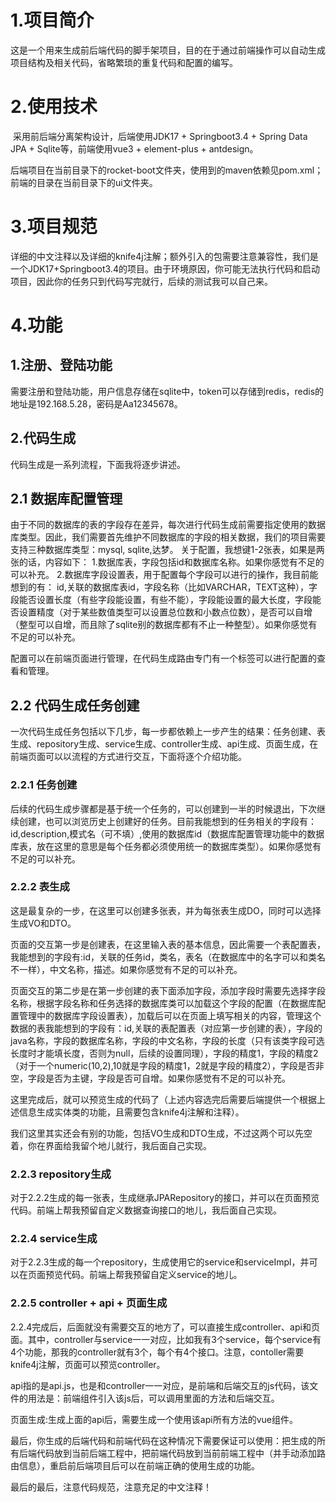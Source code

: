 # 1.项目简介

这是一个用来生成前后端代码的脚手架项目，目的在于通过前端操作可以自动生成项目结构及相关代码，省略繁琐的重复代码和配置的编写。

# 2.使用技术

​	采用前后端分离架构设计，后端使用JDK17 + Springboot3.4 + Spring Data JPA + Sqlite等，前端使用vue3 + element-plus + antdesign。

​	后端项目在当前目录下的rocket-boot文件夹，使用到的maven依赖见pom.xml；前端的目录在当前目录下的ui文件夹。

# 3.项目规范

详细的中文注释以及详细的knife4j注解；额外引入的包需要注意兼容性，我们是一个JDK17+Springboot3.4的项目。由于环境原因，你可能无法执行代码和启动项目，因此你的任务只到代码写完就行，后续的测试我可以自己来。

# 4.功能

## 1.注册、登陆功能

需要注册和登陆功能，用户信息存储在sqlite中，token可以存储到redis，redis的地址是192.168.5.28，密码是Aa12345678。

## 2.代码生成

代码生成是一系列流程，下面我将逐步讲述。

## 2.1 数据库配置管理

​	由于不同的数据库的表的字段存在差异，每次进行代码生成前需要指定使用的数据库类型。因此，我们需要首先维护不同数据库的字段的相关数据，我们的项目需要支持三种数据库类型：mysql, sqlite,达梦。
关于配置，我想键1-2张表，如果是两张的话，内容如下：
1.数据库表，字段包括id和数据库名称。如果你感觉有不足的可以补充。
2.数据库字段设置表，用于配置每个字段可以进行的操作，我目前能想到的有：
id,关联的数据库表id，字段名称（比如VARCHAR，TEXT这种），字段能否设置长度（有些字段能设置，有些不能），字段能设置的最大长度，字段能否设置精度（对于某些数值类型可以设置总位数和小数点位数），是否可以自增（整型可以自增，而且除了sqlite别的数据库都有不止一种整型）。如果你感觉有不足的可以补充。

配置可以在前端页面进行管理，在代码生成路由专门有一个标签可以进行配置的查看和管理。

## 2.2 代码生成任务创建

​	一次代码生成任务包括以下几步，每一步都依赖上一步产生的结果：任务创建、表生成、repository生成、service生成、controller生成、api生成、页面生成，在前端页面可以以流程的方式进行交互，下面将逐个介绍功能。

### 2.2.1 任务创建

​	后续的代码生成步骤都是基于统一个任务的，可以创建到一半的时候退出，下次继续创建，也可以浏览历史上创建好的任务。目前我能想到的任务相关的字段有：id,description,模式名（可不填）,使用的数据库id（数据库配置管理功能中的数据库表，放在这里的意思是每个任务都必须使用统一的数据库类型）。如果你感觉有不足的可以补充。

### 2.2.2 表生成

​	这是最复杂的一步，在这里可以创建多张表，并为每张表生成DO，同时可以选择生成VO和DTO。

​	页面的交互第一步是创建表，在这里输入表的基本信息，因此需要一个表配置表，我能想到的字段有:id，关联的任务id，类名，表名（在数据库中的名字可以和类名不一样），中文名称，描述。如果你感觉有不足的可以补充。

​	页面交互的第二步是在第一步创建的表下面添加字段，添加字段时需要先选择字段名称，根据字段名称和任务选择的数据库类可以加载这个字段的配置（在数据库配置管理中的数据库字段设置表），加载后可以在页面上填写相关的内容，管理这个数据的表我能想到的字段有：id,关联的表配置表（对应第一步创建的表），字段的java名称，字段的数据库名称，字段的中文名称，字段的长度（只有该类字段可选长度时才能填长度，否则为null，后续的设置同理），字段的精度1，字段的精度2（对于一个numeric(10,2),10就是字段的精度1，2就是字段的精度2），字段是否非空，字段是否为主键，字段是否可自增。如果你感觉有不足的可以补充。

​	这里完成后，就可以预览生成的代码了（上述内容选完后需要后端提供一个根据上述信息生成实体类的功能，且需要包含knife4j注解和注释）。

​	我们这里其实还会有别的功能，包括VO生成和DTO生成，不过这两个可以先空着，你在界面给我留个地儿就行，我后面自己实现。

### 2.2.3 repository生成

​	对于2.2.2生成的每一张表，生成继承JPARepository的接口，并可以在页面预览代码。前端上帮我预留自定义数据查询接口的地儿，我后面自己实现。

### 2.2.4 service生成

​	对于2.2.3生成的每一个repository，生成使用它的service和serviceImpl，并可以在页面预览代码。前端上帮我预留自定义service的地儿。

### 2.2.5 controller + api + 页面生成

2.2.4完成后，后面就没有需要交互的地方了，可以直接生成controller、api和页面。其中，controller与service一一对应，比如我有3个service，每个service有4个功能，那我的controller就有3个，每个有4个接口。注意，contoller需要knife4j注解，页面可以预览controller。

api指的是api.js，也是和controller一一对应，是前端和后端交互的js代码，该文件的用法是：前端组件引入该js后，可以调用里面的方法和后端交互。

页面生成:生成上面的api后，需要生成一个使用该api所有方法的vue组件。



最后，你生成的后端代码和前端代码在这种情况下需要保证可以使用：把生成的所有后端代码放到当前后端工程中，把前端代码放到当前前端工程中（并手动添加路由信息），重启前后端项目后可以在前端正确的使用生成的功能。

最后的最后，注意代码规范，注意充足的中文注释！

